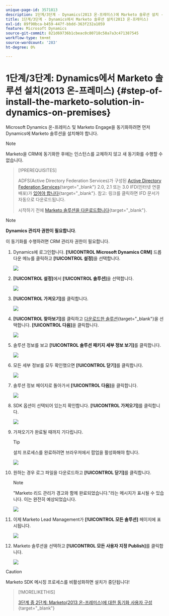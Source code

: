 ```yaml
---
unique-page-id: 3571813
description: 1단계/3단계 - Dynamics(2013 온-프레미스)에 Marketo 솔루션 설치 - Marketo 문서 - 제품 설명서
title: 1단계/3단계 - Dynamics에서 Marketo 솔루션 설치(2013 온-프레미스)
exl-id: 89f90bca-b459-447f-bbdd-363f232a1059
feature: Microsoft Dynamics
source-git-commit: 821d69736b1cbeac0c80718c58a7a3c471387545
workflow-type: tm+mt
source-wordcount: '283'
ht-degree: 0%

---
```


# 1단계/3단계: Dynamics에서 Marketo 솔루션 설치(2013 온-프레미스) {#step-of-install-the-marketo-solution-in-dynamics-on-premises}

Microsoft Dynamics 온-프레미스 및 Marketo Engage을 동기화하려면 먼저 Dynamics에 Marketo 솔루션을 설치해야 합니다.

>[!NOTE]
>
>Marketo을 CRM에 동기화한 후에는 인스턴스를 교체하지 않고 새 동기화를 수행할 수 없습니다.

>[!PREREQUISITES]
>
>ADFS(Active Directory Federation Services)가 구성된 [Active Directory Federation Services](https://msdn.microsoft.com/en-us/library/bb897402.aspx){target="_blank"} 2.0, 2.1 또는 3.0 IFD(인터넷 연결 배포)가 [있어야 합니다](https://www.microsoft.com/en-us/download/confirmation.aspx?id=41701){target="_blank"}. 참고: 링크를 클릭하면 IFD 문서가 자동으로 다운로드됩니다.
>
>시작하기 전에 [Marketo 솔루션을 다운로드합니다](/help/marketo/product-docs/crm-sync/microsoft-dynamics-sync/sync-setup/download-the-marketo-lead-management-solution.md){target="_blank"}.

>[!NOTE]
>
>**Dynamics 관리자 권한이 필요합니다**.
>
>이 동기화를 수행하려면 CRM 관리자 권한이 필요합니다.

1. Dynamics에 로그인합니다. **[!UICONTROL Microsoft Dynamics CRM]** 드롭다운 메뉴를 클릭하고 **[!UICONTROL 설정]**&#x200B;을 선택합니다.

   ![](assets/image2014-12-11-10-3a39-3a41.png)

1. **[!UICONTROL 설정]**&#x200B;에서 **[!UICONTROL 솔루션]**&#x200B;을 선택합니다.

   ![](assets/image2014-12-11-10-3a39-3a51.png)

1. **[!UICONTROL 가져오기]**&#x200B;를 클릭합니다.

   ![](assets/image2015-3-26-9-3a52-3a10.png)

1. **[!UICONTROL 찾아보기]**&#x200B;를 클릭하고 [다운로드한 솔루션](/help/marketo/product-docs/crm-sync/microsoft-dynamics-sync/sync-setup/download-the-marketo-lead-management-solution.md){target="_blank"}을 선택합니다. **[!UICONTROL 다음]**&#x200B;을 클릭합니다.

   ![](assets/image2015-3-26-9-3a54-3a1.png)

1. 솔루션 정보를 보고 **[!UICONTROL 솔루션 패키지 세부 정보 보기]**&#x200B;를 클릭합니다.

   ![](assets/image2015-11-18-11-3a12-3a8.png)

1. 모든 세부 정보를 모두 확인했으면 **[!UICONTROL 닫기]**&#x200B;를 클릭합니다.

   ![](assets/image2015-10-9-14-3a57-3a3.png)

1. 솔루션 정보 페이지로 돌아가서 **[!UICONTROL 다음]**&#x200B;을 클릭합니다.

   ![](assets/image2015-3-26-9-3a55-3a17.png)

1. SDK 옵션이 선택되어 있는지 확인합니다. **[!UICONTROL 가져오기]**&#x200B;를 클릭합니다.

   ![](assets/image2015-3-26-10-3a3-3a11.png)

1. 가져오기가 완료될 때까지 기다립니다.

   >[!TIP]
   >
   >설치 프로세스를 완료하려면 브라우저에서 팝업을 활성화해야 합니다.

   ![](assets/image2014-12-11-10-3a41-3a5.png)

1. 원하는 경우 로그 파일을 다운로드하고 **[!UICONTROL 닫기]**&#x200B;를 클릭합니다.

   >[!NOTE]
   >
   >&quot;Marketo 리드 관리가 경고와 함께 완료되었습니다.&quot;라는 메시지가 표시될 수 있습니다. 이는 완전히 예상되었습니다.

   ![](assets/image2014-12-11-10-3a41-3a14.png)

1. 이제 Marketo Lead Management가 **[!UICONTROL 모든 솔루션]** 페이지에 표시됩니다.

   ![](assets/image2015-3-26-10-3a1-3a21.png)

1. Marketo 솔루션을 선택하고 **[!UICONTROL 모든 사용자 지정 Publish]**&#x200B;를 클릭합니다.

   ![](assets/image2014-12-11-10-3a41-3a32.png)

>[!CAUTION]
>
>Marketo SDK 메시징 프로세스를 비활성화하면 설치가 중단됩니다!

>[!MORELIKETHIS]
>
>[3단계 중 2단계: Marketo(2013 온-프레미스)에 대한 동기화 사용자 구성](/help/marketo/product-docs/crm-sync/microsoft-dynamics-sync/sync-setup/connecting-to-legacy-versions/step-2-of-3-configure-2013.md){target="_blank"}

